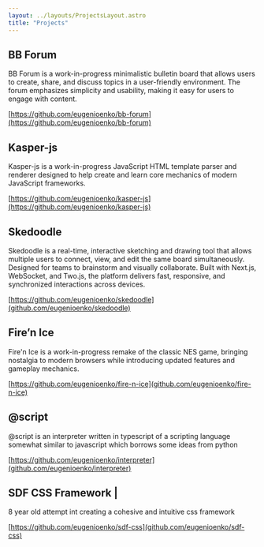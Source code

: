 ```yaml
---
layout: ../layouts/ProjectsLayout.astro
title: "Projects"
---
```


## BB Forum

BB Forum is a work-in-progress minimalistic bulletin board that allows users to create, share, and discuss topics in a user-friendly environment. The forum emphasizes simplicity and usability, making it easy for users to engage with content.

[https://github.com/eugenioenko/bb-forum](https://github.com/eugenioenko/bb-forum)

## Kasper-js

Kasper-js is a work-in-progress JavaScript HTML template parser and renderer designed to help create and learn core mechanics of modern JavaScript frameworks.

[https://github.com/eugenioenko/kasper-js](https://github.com/eugenioenko/kasper-js)

## Skedoodle

Skedoodle is a real-time, interactive sketching and drawing tool that allows multiple users to connect, view, and edit the same board simultaneously. Designed for teams to brainstorm and visually collaborate. Built with Next.js, WebSocket, and Two.js, the platform delivers fast, responsive, and synchronized interactions across devices.

[https://github.com/eugenioenko/skedoodle](github.com/eugenioenko/skedoodle)

## Fire’n Ice

Fire'n Ice is a work-in-progress remake of the classic NES game, bringing nostalgia to modern browsers while introducing updated features and gameplay mechanics.

[https://github.com/eugenioenko/fire-n-ice](github.com/eugenioenko/fire-n-ice)

## @script

@script is an interpreter written in typescript of a scripting language somewhat similar to javascript which borrows some ideas from python

[https://github.com/eugenioenko/interpreter](github.com/eugenioenko/interpreter)

## SDF CSS Framework |

8 year old attempt int creating a cohesive and intuitive css framework

[https://github.com/eugenioenko/sdf-css](github.com/eugenioenko/sdf-css)
